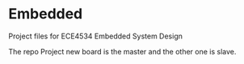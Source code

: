 Embedded
========

Project files for ECE4534 Embedded System Design

The repo Project new board is the master and the other one is slave.
